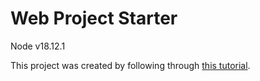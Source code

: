 # Web Project Starter

Node v18.12.1

This project was created by following through [this tutorial](https://www.youtube.com/watch?v=bvzXuAu7XHk).
